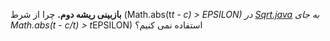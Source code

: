 **بازبینی ریشه دوم.** چرا از شرط  (Math.abs(t*t - c) > EPSILON) در [Sqrt.java](https://introcs.cs.princeton.edu/java/13flow/Sqrt.java.html) به جای Math.abs(t - c/t) > t*EPSILON) استفاده نمی کنیم؟
